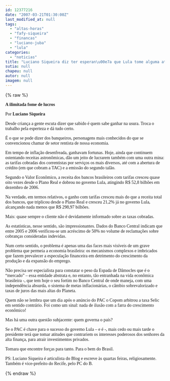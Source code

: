 ```yaml
---
id: 12377216
date: "2007-03-21T01:30:00Z"
last_modified_at: null
tags:
  - "altas-horas"
  - "fafy-siqueira"
  - "financas"
  - "luciano-juba"
  - "lula"
categories:
  - "noticias"
title: "Luciano Siqueira diz ter esperan\u00e7a que Lula tome alguma atitude que contrarie as altas finan\u00e7as"
sutia: null
chapeu: null
autor: null
imagem: null
---
```

{% raw %}
<p><P><FONT face=Verdana><STRONG>A ilimitada fome de lucros </STRONG></FONT></P></p>
<p><P><FONT face=Verdana>Por<STRONG> Luciano Siqueira</STRONG></FONT></P></p>
<p><P><FONT face=Verdana>Desde criança a gente escuta dizer que sabido é quem sabe ganhar na usura. Troca o trabalho pela esperteza e dá tudo certo. </FONT></P></p>
<p><P><FONT face=Verdana>É o que se pode dizer dos banqueiros, personagens mais conhecidos do que se convencionou chamar de setor rentista de nossa economia. </FONT></P></p>
<p><P><FONT face=Verdana>Em tempo de inflação desenfreada, ganhavam fortunas. Hoje, ainda que continuem ostentando receitas astronômicas, dão um jeito de lucrarem também com uma outra mina: as tarifas cobradas dos correntistas por serviços os mais diversos, até com a abertura de crédito (em que cobram a TAC) e a emissão do segundo talão.</FONT></P></p>
<p><P><FONT face=Verdana>Segundo o Valor Econômico, a receita dos bancos brasileiros com tarifas cresceu quase oito vezes desde o Plano Real e dobrou no governo Lula, atingindo R$ 52,8 bilhões em dezembro de 2006.</FONT></P></p>
<p><P><FONT face=Verdana>Na verdade, em termos relativos, o ganho com tarifas cresceu mais do que a receita total dos bancos, que triplicou desde o Plano Real e cresceu 21,2% já no governo Lula, alcançando nada menos que R$ 298,97 bilhões. </FONT></P></p>
<p><P><FONT face=Verdana>Mais: quase sempre o cliente não é devidamente informado sobre as taxas cobradas. </FONT></P></p>
<p><P><FONT face=Verdana>As estatísticas, nesse sentido, são impressionantes. Dados do Banco Central indicam que entre 2005 e 2006 verificou-se um acréscimo de 50% no volume de reclamações sobre cobranças consideradas indevidas. </FONT></P></p>
<p><P><FONT face=Verdana>Num certo sentido, o problema é apenas uma das faces mais visíveis de um grave problema que permeia a economia brasileira: os mecanismos complexos e imbricados que fazem prevalecer a especulação financeira em detrimento do crescimento da produção e da expansão do emprego. </FONT></P></p>
<p><P><FONT face=Verdana>Não precisa ser especialista para constatar o peso da Espada de Dâmocles que é o “mercado” – essa entidade abstrata e, no entanto, tão entranhada na vida econômica brasileira -, que tem hoje o seu fortim no Banco Central de onde maneja, com uma independência absurda, o sistema de metas inflacionárias, o câmbio sobrevalorizado e taxas de juros das mais altas do Planeta.</FONT></P></p>
<p><P><FONT face=Verdana>Quem não se lembra que um dia após o anúncio do PAC o Copom arbitrou a taxa Selic em sentido contrário. Foi como um sinal: nada de ilusão com a farra do crescimento econômico!</FONT></P></p>
<p><P><FONT face=Verdana>Mas há uma outra questão subjacente: quem governa o país? </FONT></P></p>
<p><P><FONT face=Verdana>Se o PAC é chave para o sucesso do governo Lula – e é -, mais cedo ou mais tarde o presidente terá que tomar atitudes que contrariem os interesses poderosos dos senhores da alta finança, para atrair investimentos privados. </FONT></P></p>
<p><P><FONT face=Verdana>Tomara que encontre forças para tanto. Para o bem do Brasil.</FONT></P></p>
<p><P><FONT face=Verdana>PS: Luciano Siqueira é articulista do Blog e escreve às quartas feiras, religiosamente. Também é vice-prefeito do Recife, pelo PC do B.</FONT></P> </p>
{% endraw %}
